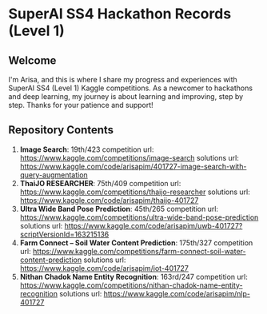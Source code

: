 # SuperAI SS4 Hackathon Records (Level 1)

## Welcome
I'm Arisa, and this is where I share my progress and experiences with SuperAI SS4 (Level 1) Kaggle competitions. As a newcomer to hackathons and deep learning, my journey is about learning and improving, step by step. Thanks for your patience and support!

## Repository Contents
1. **Image Search**: 19th/423
    competition url: https://www.kaggle.com/competitions/image-search
    solutions url: https://www.kaggle.com/code/arisapim/401727-image-search-with-query-augmentation
2. **ThaiJO RESEARCHER**: 75th/409
    competition url: https://www.kaggle.com/competitions/thaijo-researcher
    solutions url: https://www.kaggle.com/code/arisapim/thaijo-401727
3. **Ultra Wide Band Pose Prediction**: 45th/265
    competition url: https://www.kaggle.com/competitions/ultra-wide-band-pose-prediction
    solutions url: https://www.kaggle.com/code/arisapim/uwb-401727?scriptVersionId=163215136
4. **Farm Connect – Soil Water Content Prediction**: 175th/327
    competition url: https://www.kaggle.com/competitions/farm-connect-soil-water-content-prediction
    solutions url: https://www.kaggle.com/code/arisapim/iot-401727
5. **Nithan Chadok Name Entity Recognition**: 163rd/247
    competition url: https://www.kaggle.com/competitions/nithan-chadok-name-entity-recognition
    solutions url: https://www.kaggle.com/code/arisapim/nlp-401727
